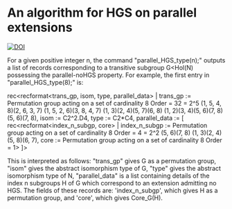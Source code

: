 # An algorithm for HGS on parallel extensions 

[![DOI](https://zenodo.org/badge/744112400.svg)](https://zenodo.org/doi/10.5281/zenodo.10519675)

For a given positive integer n, the command "parallel_HGS_type(n);" outputs a list of records corresponding to a transitive subgroup G<Hol(N) possessing the parallel-noHGS property.
For example, the first entry in "parallel_HGS_type(8);" is:

rec<recformat<trans_gp, isom, type, parallel_data> |
        trans_gp := Permutation group acting on a set of cardinality 8
        Order = 32 = 2^5
            (1, 5, 4, 8)(2, 6, 3, 7)
            (1, 5, 2, 6)(3, 8, 4, 7)
            (1, 3)(2, 4)(5, 7)(6, 8)
            (1, 2)(3, 4)(5, 6)(7, 8)
            (5, 6)(7, 8),
        isom := C2^2.D4,
        type := C2*C4,
        parallel_data := [
            rec<recformat<index_n_subgp, core> |
                index_n_subgp := Permutation group acting on a set of
                    cardinality 8
                Order = 4 = 2^2
                    (5, 6)(7, 8)
                    (1, 3)(2, 4)(5, 8)(6, 7),
                core := Permutation group acting on a set of cardinality 8
                Order = 1>
        ]>
		
This is interpreted as follows:
	"trans_gp" gives G as a permutation group,
	"isom" gives the abstract isomorphism type of G,
	"type" gives the abstract isomorphism type of N,
	"parallel_data" is a list containing details of the index n subgroups H of G which correspond to an extension admitting no HGS. The fields of these records are:
		'index_n_subgp', which gives H as a permutation group, and
		'core', which gives Core_G(H).